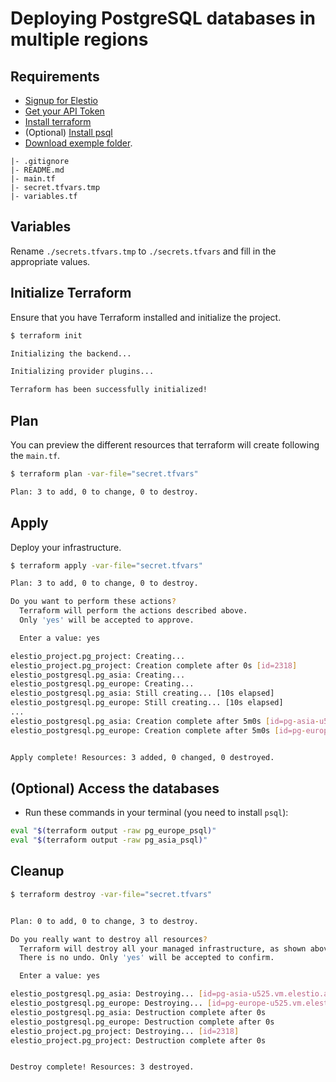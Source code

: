 # Deploying PostgreSQL databases in multiple regions

## Requirements

- [Signup for Elestio](https://dash.elest.io/signup)
- [Get your API Token](https://dash.elest.io/account/security)
- [Install terraform](https://developer.hashicorp.com/terraform/tutorials/aws-get-started/install-cli#install-terraform)
- (Optional) [Install psql](https://www.timescale.com/blog/how-to-install-psql-on-mac-ubuntu-debian-windows/)
- [Download exemple folder](https://github.com/elestio/terraform-provider-elestio/exemples/postgresql-regions).

```
|- .gitignore
|- README.md
|- main.tf
|- secret.tfvars.tmp
|- variables.tf
```

## Variables

Rename `./secrets.tfvars.tmp` to `./secrets.tfvars` and fill in the appropriate values.

## Initialize Terraform

Ensure that you have Terraform installed and initialize the project.

```sh
$ terraform init

Initializing the backend...

Initializing provider plugins...

Terraform has been successfully initialized!
```

## Plan

You can preview the different resources that terraform will create following the `main.tf`.

```sh
$ terraform plan -var-file="secret.tfvars"

Plan: 3 to add, 0 to change, 0 to destroy.
```

## Apply

Deploy your infrastructure.

```sh
$ terraform apply -var-file="secret.tfvars"

Plan: 3 to add, 0 to change, 0 to destroy.

Do you want to perform these actions?
  Terraform will perform the actions described above.
  Only 'yes' will be accepted to approve.

  Enter a value: yes

elestio_project.pg_project: Creating...
elestio_project.pg_project: Creation complete after 0s [id=2318]
elestio_postgresql.pg_asia: Creating...
elestio_postgresql.pg_europe: Creating...
elestio_postgresql.pg_asia: Still creating... [10s elapsed]
elestio_postgresql.pg_europe: Still creating... [10s elapsed]
...
elestio_postgresql.pg_asia: Creation complete after 5m0s [id=pg-asia-u525.vm.elestio.app]
elestio_postgresql.pg_europe: Creation complete after 5m0s [id=pg-europe-u525.vm.elestio.app]


Apply complete! Resources: 3 added, 0 changed, 0 destroyed.
```

## (Optional) Access the databases

- Run these commands in your terminal (you need to install `psql`):

```bash
eval "$(terraform output -raw pg_europe_psql)"
eval "$(terraform output -raw pg_asia_psql)"
```

## Cleanup

```sh
$ terraform destroy -var-file="secret.tfvars"


Plan: 0 to add, 0 to change, 3 to destroy.

Do you really want to destroy all resources?
  Terraform will destroy all your managed infrastructure, as shown above.
  There is no undo. Only 'yes' will be accepted to confirm.

  Enter a value: yes

elestio_postgresql.pg_asia: Destroying... [id=pg-asia-u525.vm.elestio.app]
elestio_postgresql.pg_europe: Destroying... [id=pg-europe-u525.vm.elestio.app]
elestio_postgresql.pg_asia: Destruction complete after 0s
elestio_postgresql.pg_europe: Destruction complete after 0s
elestio_project.pg_project: Destroying... [id=2318]
elestio_project.pg_project: Destruction complete after 0s


Destroy complete! Resources: 3 destroyed.
```

